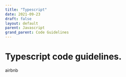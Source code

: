 ```yaml
---
title: "Typescript"
date: 2021-09-23
draft: false
layout: default
parent: Javascript
grand_parent: Code Guidelines
---
```


# Typescript code guidelines.

airbnb
